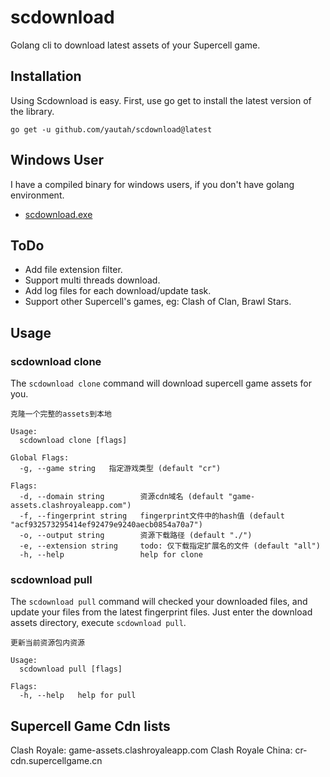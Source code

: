 # scdownload

Golang cli to download latest assets of your Supercell game.

## Installation
Using Scdownload is easy. First, use go get to install the latest version of the library.
```console
go get -u github.com/yautah/scdownload@latest
```

## Windows User
I have a compiled binary for windows users, if you don't have golang environment.
- [scdownload.exe](https://www.aliyundrive.com/s/NYTL8AsnHr9)

## ToDo
- Add file extension filter.
- Support multi threads download.
- Add log files for each download/update task.
- Support other Supercell's games, eg: Clash of Clan, Brawl Stars.

## Usage
### scdownload clone
The `scdownload clone` command will download supercell game assets for you.
```console
克隆一个完整的assets到本地

Usage:
  scdownload clone [flags]

Global Flags:
  -g, --game string   指定游戏类型 (default "cr")

Flags:
  -d, --domain string        资源cdn域名 (default "game-assets.clashroyaleapp.com")
  -f, --fingerprint string   fingerprint文件中的hash值 (default "acf932573295414ef92479e9240aecb0854a70a7")
  -o, --output string        资源下载路径 (default "./")
  -e, --extension string     todo: 仅下载指定扩展名的文件 (default "all")
  -h, --help                 help for clone

```

### scdownload pull
The `scdownload pull` command will checked your downloaded files, and update your files from the latest fingerprint files.
Just enter the download assets directory, execute `scdownload pull`.
```console
更新当前资源包内资源

Usage:
  scdownload pull [flags]

Flags:
  -h, --help   help for pull
```

## Supercell Game Cdn lists
Clash Royale: game-assets.clashroyaleapp.com
Clash Royale China: cr-cdn.supercellgame.cn
